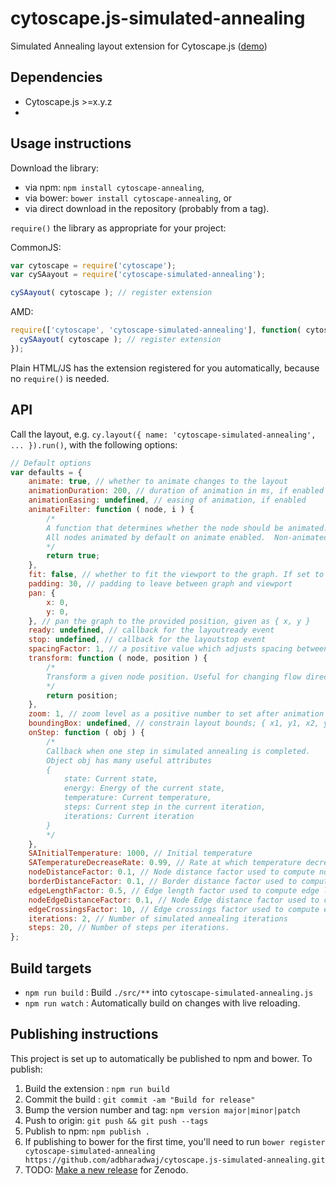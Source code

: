 # cytoscape.js-simulated-annealing
Simulated Annealing layout extension for Cytoscape.js ([demo](https://adbharadwaj.github.io/cytoscape.js-simulated-annealing/))


## Dependencies

 * Cytoscape.js >=x.y.z
 * <List your dependencies here please>

## Usage instructions

Download the library:
 * via npm: `npm install cytoscape-annealing`,
 * via bower: `bower install cytoscape-annealing`, or
 * via direct download in the repository (probably from a tag).

`require()` the library as appropriate for your project:

CommonJS:
```js
var cytoscape = require('cytoscape');
var cySAayout = require('cytoscape-simulated-annealing');

cySAayout( cytoscape ); // register extension
```

AMD:
```js
require(['cytoscape', 'cytoscape-simulated-annealing'], function( cytoscape, cySAayout ){
  cySAayout( cytoscape ); // register extension
});
```

Plain HTML/JS has the extension registered for you automatically, because no `require()` is needed.

## API

Call the layout, e.g. `cy.layout({ name: 'cytoscape-simulated-annealing', ... }).run()`, with the following options:


```js
// Default options
var defaults = {
    animate: true, // whether to animate changes to the layout
    animationDuration: 200, // duration of animation in ms, if enabled
    animationEasing: undefined, // easing of animation, if enabled
    animateFilter: function ( node, i ) {
        /*
        A function that determines whether the node should be animated.
        All nodes animated by default on animate enabled.  Non-animated nodes are positioned immediately when the layout starts
        */
        return true;
    },
    fit: false, // whether to fit the viewport to the graph. If set to true will move every node even if you move one node, because it is trying to fit the graph.
    padding: 30, // padding to leave between graph and viewport
    pan: {
        x: 0,
        y: 0,
    }, // pan the graph to the provided position, given as { x, y }
    ready: undefined, // callback for the layoutready event
    stop: undefined, // callback for the layoutstop event
    spacingFactor: 1, // a positive value which adjusts spacing between nodes (>1 means greater than usual spacing)
    transform: function ( node, position ) {
        /*
        Transform a given node position. Useful for changing flow direction in discrete layouts
        */
        return position;
    },
    zoom: 1, // zoom level as a positive number to set after animation
    boundingBox: undefined, // constrain layout bounds; { x1, y1, x2, y2 } or { x1, y1, w, h }
    onStep: function ( obj ) {
        /*
        Callback when one step in simulated annealing is completed.
        Object obj has many useful attributes
        {
            state: Current state,
            energy: Energy of the current state,
            temperature: Current temperature,
            steps: Current step in the current iteration,
            iterations: Current iteration
        }
        */
    },
    SAInitialTemperature: 1000, // Initial temperature
    SATemperatureDecreaseRate: 0.99, // Rate at which temperature decreases
    nodeDistanceFactor: 0.1, // Node distance factor used to compute node distance cost.
    borderDistanceFactor: 0.1, // Border distance factor used to compute border distance cost.
    edgeLengthFactor: 0.5, // Edge length factor used to compute edge length cost.
    nodeEdgeDistanceFactor: 0.1, // Node Edge distance factor used to compute node edge distance cost.
    edgeCrossingsFactor: 10, // Edge crossings factor used to compute edge crossings cost.
    iterations: 2, // Number of simulated annealing iterations
    steps: 20, // Number of steps per iterations.
};
```

## Build targets

- `npm run build` : Build ``./src/**`` into `cytoscape-simulated-annealing.js`
- `npm run watch` : Automatically build on changes with live reloading.


## Publishing instructions

This project is set up to automatically be published to npm and bower.  To publish:

1. Build the extension : `npm run build`
1. Commit the build : `git commit -am "Build for release"`
1. Bump the version number and tag: `npm version major|minor|patch`
1. Push to origin: `git push && git push --tags`
1. Publish to npm: `npm publish .`
1. If publishing to bower for the first time, you'll need to run `bower register cytoscape-simulated-annealing https://github.com/adbharadwaj/cytoscape.js-simulated-annealing.git`
1. TODO: [Make a new release](https://github.com/adbharadwaj/cytoscape.js-simulated-annealing/releases/new) for Zenodo.
